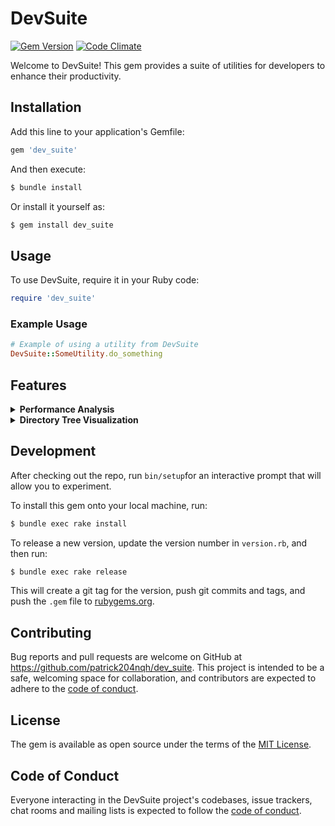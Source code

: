 # DevSuite

[![Gem Version](https://badge.fury.io/rb/dev_suite.svg)](https://badge.fury.io/rb/dev_suite)
[![Code Climate](https://codeclimate.com/github/patrick204nqh/dev_suite/badges/gpa.svg)](https://codeclimate.com/github/patrick204nqh/dev_suite)

Welcome to DevSuite! This gem provides a suite of utilities for developers to enhance their productivity.

## Installation

Add this line to your application's Gemfile:

```ruby
gem 'dev_suite'
```

And then execute:

```sh
$ bundle install
```

Or install it yourself as:

```sh
$ gem install dev_suite
```

## Usage

To use DevSuite, require it in your Ruby code:

```ruby
require 'dev_suite'
```

### Example Usage

```ruby
# Example of using a utility from DevSuite
DevSuite::SomeUtility.do_something
```

## Features

<details>
  <summary><strong>Performance Analysis</strong></summary>
  
  Analyze the performance of your code blocks with detailed benchmark and memory usage reports.
  
  **Usage:**
  ```ruby
  require 'dev_suite'

  DevSuite::Performance.analyze(description: "My Code Block") do
    sum = 0
    1_000_000.times do |i|
      sum += i
    end
    sum
  end
  ```

  **Example output**
  ```
  |            Performance Analysis            |
  +----------------------------+---------------+
  | Metric                     | Value         |
  +----------------------------+---------------+
  | Description                | My Code Block |
  | Total Time (s)             | 0.056238      |
  | User CPU Time (s)          | 0.055662      |
  | System CPU Time (s)        | 0.000097      |
  | User + System CPU Time (s) | 0.055759      |
  | Memory Before (MB)         | 25.39         |
  | Memory After (MB)          | 25.42         |
  | Memory Used (MB)           | 0.03          |
  | Max Memory Used (MB)       | 25.41         |
  | Min Memory Used (MB)       | 25.41         |
  | Avg Memory Used (MB)       | 25.41         |
  ```
</details>

<details>
  <summary><strong>Directory Tree Visualization</strong></summary>
  
  Visualize the structure of directories and their subdirectories with a detailed hierarchical representation. This tool is essential for understanding the organization of your files and directories at a glance.

  **Usage:**
  ```ruby
  require 'dev_suite'

  # Set the base path for the directory you want to visualize
  base_path = "/path/to/your/directory"

  # Perform the visualization
  DevSuite::DirectoryTree.visualize(base_path)
  ```

  **Example output**
  ```
  /path/to/your/directory/
  ├── project/
  │   ├── src/
  │   │   ├── main.rb
  │   │   └── helper.rb
  │   └── spec/
  │       └── main_spec.rb
  ├── doc/
  │   └── README.md
  └── test/
      └── test_helper.rb
  ```
</details>

## Development

After checking out the repo, run `bin/setup`for an interactive prompt that will allow you to experiment.

To install this gem onto your local machine, run:

```sh
$ bundle exec rake install
```

To release a new version, update the version number in `version.rb`, and then run:

```sh
$ bundle exec rake release
```

This will create a git tag for the version, push git commits and tags, and push the `.gem` file to [rubygems.org](https://rubygems.org).



## Contributing

Bug reports and pull requests are welcome on GitHub at https://github.com/patrick204nqh/dev_suite. This project is intended to be a safe, welcoming space for collaboration, and contributors are expected to adhere to the [code of conduct](https://github.com/patrick204nqh/dev_suite/blob/master/CODE_OF_CONDUCT.md).

## License

The gem is available as open source under the terms of the [MIT License](https://opensource.org/licenses/MIT).

## Code of Conduct

Everyone interacting in the DevSuite project's codebases, issue trackers, chat rooms and mailing lists is expected to follow the [code of conduct](https://github.com/patrick204nqh/dev_suite/blob/master/CODE_OF_CONDUCT.md).
